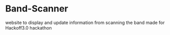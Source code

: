 # Band-Scanner
website to display and update information from scanning the band
made for Hackoff3.0 hackathon 
